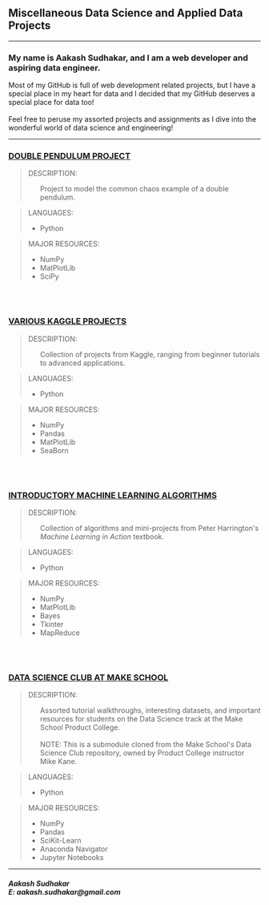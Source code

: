 ## Miscellaneous Data Science and Applied Data Projects

***
<strong><h3>My name is Aakash Sudhakar, and I am a web developer and aspiring data engineer.</h3></strong> 

<h7>Most of my GitHub is full of web development related projects, but I have a special place in my heart for data and I decided that my GitHub deserves a special place for data too!</h7><br><br>
<h7>Feel free to peruse my assorted projects and assignments as I dive into the wonderful world of data science and engineering!</h7>
***

### <strong>[DOUBLE PENDULUM PROJECT](https://github.com/AakashSudhakar/misc-data-projects/tree/master/double_pendulum_project)</strong>

> DESCRIPTION:<ul> Project to model the common chaos example of a double pendulum. </ul>

> LANGUAGES: 
> - Python

> MAJOR RESOURCES: 
> - NumPy
> - MatPlotLib
> - SciPy

<br></br>
### <strong>[VARIOUS KAGGLE PROJECTS](https://github.com/AakashSudhakar/misc-data-projects/tree/master/kaggle_projects)</strong>

> DESCRIPTION: <ul>Collection of projects from Kaggle, ranging from beginner tutorials to advanced applications.</ul>

> LANGUAGES: 
> - Python<br>

> MAJOR RESOURCES: 
> - NumPy
> - Pandas
> - MatPlotLib
> - SeaBorn

<br></br>
### <strong>[INTRODUCTORY MACHINE LEARNING ALGORITHMS](https://github.com/AakashSudhakar/misc-data-projects/tree/master/machine_learning_in_action)</strong>

> DESCRIPTION: <ul>Collection of algorithms and mini-projects from Peter Harrington's <i>Machine Learning in Action</i> textbook.</ul>

> LANGUAGES: 
> - Python<br>

> MAJOR RESOURCES: 
> - NumPy
> - MatPlotLib
> - Bayes
> - Tkinter
> - MapReduce

<br></br>
### <strong>[DATA SCIENCE CLUB AT MAKE SCHOOL](https://github.com/mike-kane/ms_data_science_club)</strong>

> DESCRIPTION:<ul>Assorted tutorial walkthroughs, interesting datasets, and important resources for students on the Data Science track at the Make School Product College.<br><br>NOTE: This is a submodule cloned from the Make School's Data Science Club repository, owned by Product College instructor Mike Kane.</ul>

> LANGUAGES: 
> - Python<br>

> MAJOR RESOURCES: 
> - NumPy
> - Pandas
> - SciKit-Learn
> - Anaconda Navigator
> - Jupyter Notebooks

***

<h5>Aakash Sudhakar<br>
E: aakash.sudhakar@gmail.com<br></h5>